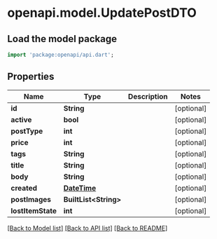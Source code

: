 # openapi.model.UpdatePostDTO

## Load the model package
```dart
import 'package:openapi/api.dart';
```

## Properties
Name | Type | Description | Notes
------------ | ------------- | ------------- | -------------
**id** | **String** |  | [optional] 
**active** | **bool** |  | [optional] 
**postType** | **int** |  | [optional] 
**price** | **int** |  | [optional] 
**tags** | **String** |  | [optional] 
**title** | **String** |  | [optional] 
**body** | **String** |  | [optional] 
**created** | [**DateTime**](DateTime.md) |  | [optional] 
**postImages** | **BuiltList&lt;String&gt;** |  | [optional] 
**lostItemState** | **int** |  | [optional] 

[[Back to Model list]](../README.md#documentation-for-models) [[Back to API list]](../README.md#documentation-for-api-endpoints) [[Back to README]](../README.md)


